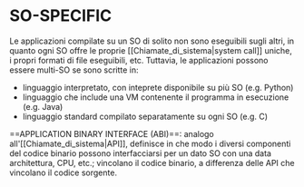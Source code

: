 # SO-SPECIFIC
Le applicazioni compilate su un SO di solito non sono eseguibili sugli altri, in quanto ogni SO offre le proprie [[Chiamate_di_sistema|system call]] uniche, i propri formati di file eseguibili, etc. Tuttavia, le applicazioni possono essere multi-SO se sono scritte in:
- linguaggio interpretato, con inteprete disponibile su più SO (e.g. Python)
- linguaggio che include una VM contenente il programma in esecuzione (e.g. Java)
- linguaggio standard compilato separatamente su ogni SO (e.g. C)

==APPLICATION BINARY INTERFACE (ABI)==: analogo all'[[Chiamate_di_sistema|API]], definisce in che modo i diversi componenti del codice binario possono interfacciarsi per un dato SO con una data architettura, CPU, etc.; vincolano il codice binario, a differenza delle API che vincolano il codice sorgente.